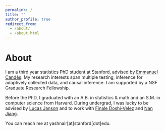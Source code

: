 ```yaml
---
permalink: /
title: ""
author_profile: true
redirect_from: 
  - /about/
  - /about.html
---
```


# About 
I am a third year statistics PhD student at Stanford, advised by [Emmanuel Candès](https://candes.su.domains/). My research interests span multiple testing, inference for adaptively collected data, and causal inference. I am supported by a NSF Graduate Research Fellowship.

Before the PhD, I graduated with an A.B. in statistics & math and an S.M. in computer science from Harvard. During undergrad, I was lucky to be advised by [Lucas Janson](https://lucasjanson.fas.harvard.edu/) and to work with [Finale Doshi-Velez](https://finale.seas.harvard.edu/) and [Nan Jiang](https://nanjiang.cs.illinois.edu/).

You can reach me at yashnair[at]stanford[dot]edu.